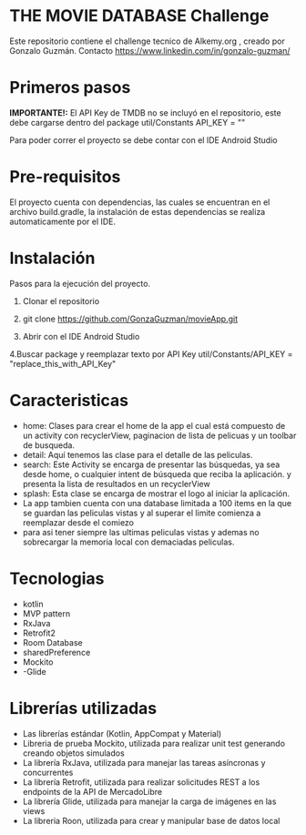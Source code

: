 # THE MOVIE DATABASE Challenge

Este repositorio contiene el challenge tecnico de Alkemy.org , creado por Gonzalo Guzmán.
Contacto https://www.linkedin.com/in/gonzalo-guzman/

# Primeros pasos

**IMPORTANTE!:** El API Key de TMDB no se incluyó en el repositorio, este debe cargarse dentro del
package util/Constants API_KEY = ""

Para poder correr el proyecto se debe contar con el IDE Android Studio

# Pre-requisitos

El proyecto cuenta con dependencias, las cuales se encuentran en el archivo build.gradle, la
instalación de estas dependencias se realiza automaticamente por el IDE.

# Instalación

Pasos para la ejecución del proyecto.

1. Clonar el repositorio

2. git clone https://github.com/GonzaGuzman/movieApp.git

3. Abrir con el IDE Android Studio

4.Buscar package y reemplazar texto por API Key
util/Constants/API_KEY = "replace_this_with_API_Key"

# Caracteristicas

- home: Clases para crear el home de la app el cual está compuesto de un activity con recyclerView, paginacion de lista de pelicuas y
  un toolbar de busqueda.
- detail: Aquí tenemos las clase para el detalle de las peliculas.
- search: Este Activity se encarga de presentar las búsquedas, ya sea desde home, o cualquier intent
  de búsqueda que reciba la aplicación. y presenta la lista de resultados en un recyclerView
- splash: Esta clase se encarga de mostrar el logo al iniciar la aplicación.
- La app tambien cuenta con una database limitada a 100 items en la que se guardan las peliculas vistas y al superar el limite comienza a reemplazar desde el comiezo
- para asi tener siempre las ultimas peliculas vistas y ademas no sobrecargar la memoria local con demaciadas peliculas.


# Tecnologias

- kotlin
- MVP pattern
- RxJava
- Retrofit2
- Room Database
- sharedPreference
- Mockito 
- -Glide

# Librerías utilizadas

* Las librerías estándar (Kotlin, AppCompat y Material)
* Libreria de prueba Mockito, utilizada para realizar unit test generando creando objetos simulados
* La librería RxJava, utilizada para manejar las tareas asíncronas y concurrentes
* La librería Retrofit, utilizada para realizar solicitudes REST a los endpoints de la API de
  MercadoLibre
* La librería Glide, utilizada para manejar la carga de imágenes en las views
* La libreria Roon, utilizada para crear y manipular base de datos local
